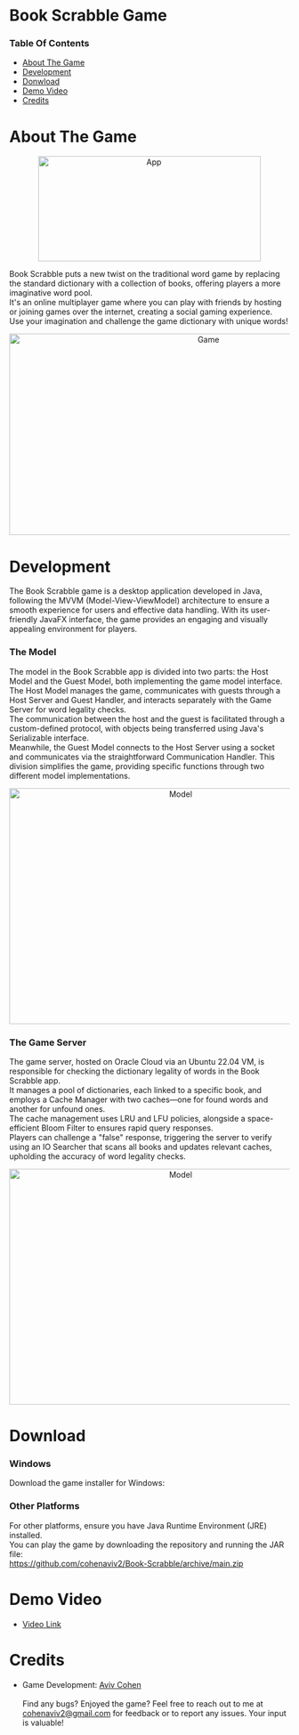 # Book Scrabble Game

### Table Of Contents

- [About The Game](#about-the-game)
- [Development](#development)
- [Donwload](#download)
- [Demo Video](#demo-video)
- [Credits](#credits)

# About The Game

<p align="center">
<img src="https://i.postimg.cc/fyTYh7BB/1234-1.png" alt="App" width="400px" height="189px">
</p>

Book Scrabble puts a new twist on the traditional word game by replacing the standard dictionary with a collection of books, offering players a more imaginative word pool. <br> It's an online multiplayer game where you can play with friends by hosting or joining games over the internet, creating a social gaming experience.
<br>Use your imagination and challenge the game dictionary with unique words!

<p align="center">
  <img src="https://i.postimg.cc/yN46R14H/8-1.png" alt="Game" width="700px" height="362px">
</p>

# Development

The Book Scrabble game is a desktop application developed in Java, following the MVVM (Model-View-ViewModel) architecture to ensure a smooth experience for users and effective data handling. With its user-friendly JavaFX interface, the game provides an engaging and visually appealing environment for players.

### The Model

The model in the Book Scrabble app is divided into two parts: the Host Model and the Guest Model, both implementing the game model interface. <br>The Host Model manages the game, communicates with guests through a Host Server and Guest Handler, and interacts separately with the Game Server for word legality checks.<br> The communication between the host and the guest is facilitated through a custom-defined protocol, with objects being transferred using Java's Serializable interface. <br> Meanwhile, the Guest Model connects to the Host Server using a socket and communicates via the straightforward Communication Handler. This division simplifies the game, providing specific functions through two different model implementations.

<p align="center">
  <img src="https://i.postimg.cc/6Qq8cZdn/Book-Scrabble-presentation.jpg" alt="Model" width="600px" height="424px">
</p>


### The Game Server

The game server, hosted on Oracle Cloud via an Ubuntu 22.04 VM, is responsible for checking the dictionary legality of words in the Book Scrabble app. <br> It manages a pool of dictionaries, each linked to a specific book, and employs a Cache Manager with two caches—one for found words and another for unfound ones. <br> The cache management uses LRU and LFU policies, alongside a space-efficient Bloom Filter to ensures rapid  query responses. <br> Players can challenge a "false" response, triggering the server to verify using an IO Searcher that scans all books and updates relevant caches, upholding the accuracy of word legality checks.

<p align="center">
  <img src="https://i.postimg.cc/G25HG3gc/3.png" alt="Model" width="600px" height="424px">
</p>


# Download

### Windows

Download the game installer for Windows: <br>


### Other Platforms

For other platforms, ensure you have Java Runtime Environment (JRE) installed. <br> You can play the game by downloading the repository and running the JAR file: <br>
https://github.com/cohenaviv2/Book-Scrabble/archive/main.zip

# Demo Video

- [Video Link]()

# Credits

- Game Development: [Aviv Cohen](https://github.com/cohenaviv2) <br> <br>
Find any bugs? Enjoyed the game? Feel free to reach out to me at cohenaviv2@gmail.com for feedback or to report any issues. Your input is valuable!